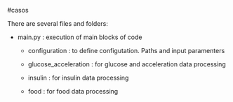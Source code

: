 #casos

There are several files and folders:

* main.py : execution of main blocks of code

    * configuration : to define configutation. Paths and input paramenters

    * glucose_acceleration : for glucose and acceleration data processing

    * insulin : for insulin data processing

    * food : for food data processing